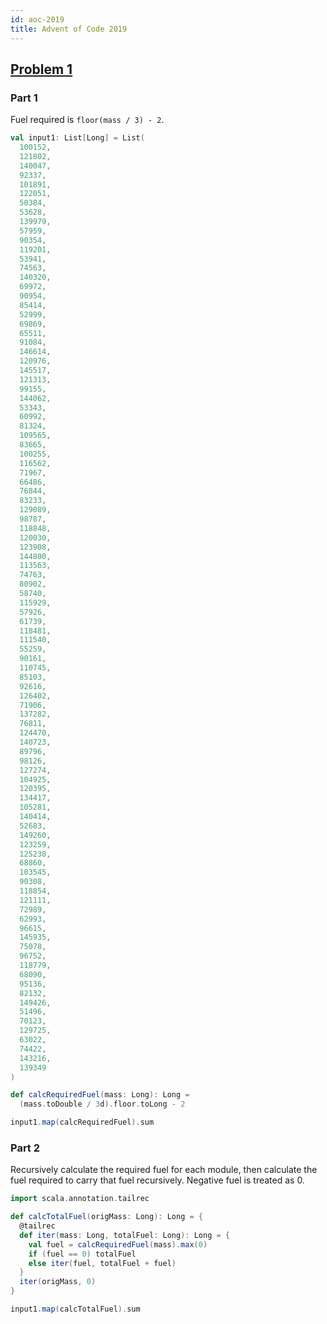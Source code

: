 ```yaml
---
id: aoc-2019
title: Advent of Code 2019
---
```


## [Problem 1](https://adventofcode.com/2019/day/1)

### Part 1

Fuel required is `floor(mass / 3) - 2`.

```scala mdoc:invisible
val input1: List[Long] = List(
  100152,
  121802,
  140047,
  92337,
  101891,
  122051,
  50384,
  53628,
  139979,
  57959,
  90354,
  119201,
  53941,
  74563,
  140320,
  69972,
  90954,
  85414,
  52999,
  69869,
  65511,
  91084,
  146614,
  120976,
  145517,
  121313,
  99155,
  144062,
  53343,
  60992,
  81324,
  109565,
  83665,
  100255,
  116562,
  71967,
  66486,
  76844,
  83233,
  129089,
  98787,
  118848,
  120030,
  123908,
  144800,
  113563,
  74763,
  80902,
  58740,
  115929,
  57926,
  61739,
  118481,
  111540,
  55259,
  90161,
  110745,
  85103,
  92616,
  126402,
  71906,
  137282,
  76811,
  124470,
  140723,
  89796,
  98126,
  127274,
  104925,
  120395,
  134417,
  105281,
  140414,
  52683,
  149260,
  123259,
  125238,
  68860,
  103545,
  90308,
  118854,
  121111,
  72989,
  62993,
  96615,
  145935,
  75078,
  96752,
  118779,
  68090,
  95136,
  82132,
  149426,
  51496,
  70123,
  129725,
  63022,
  74422,
  143216,
  139349
)
```

```scala mdoc
def calcRequiredFuel(mass: Long): Long =
  (mass.toDouble / 3d).floor.toLong - 2

input1.map(calcRequiredFuel).sum
```

### Part 2

Recursively calculate the required fuel for each module, then
calculate the fuel required to carry that fuel recursively.
Negative fuel is treated as 0.

```scala mdoc
import scala.annotation.tailrec

def calcTotalFuel(origMass: Long): Long = {
  @tailrec
  def iter(mass: Long, totalFuel: Long): Long = {
    val fuel = calcRequiredFuel(mass).max(0)
    if (fuel == 0) totalFuel
    else iter(fuel, totalFuel + fuel)
  }
  iter(origMass, 0)
}

input1.map(calcTotalFuel).sum
```
